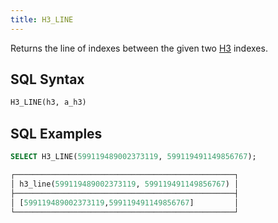 ```yaml
---
title: H3_LINE
---
```


Returns the line of indexes between the given two [H3](https://eng.uber.com/h3/) indexes.

## SQL Syntax

```sql
H3_LINE(h3, a_h3)
```

## SQL Examples

```sql
SELECT H3_LINE(599119489002373119, 599119491149856767);

┌─────────────────────────────────────────────────┐
│ h3_line(599119489002373119, 599119491149856767) │
├─────────────────────────────────────────────────┤
│ [599119489002373119,599119491149856767]         │
└─────────────────────────────────────────────────┘
```